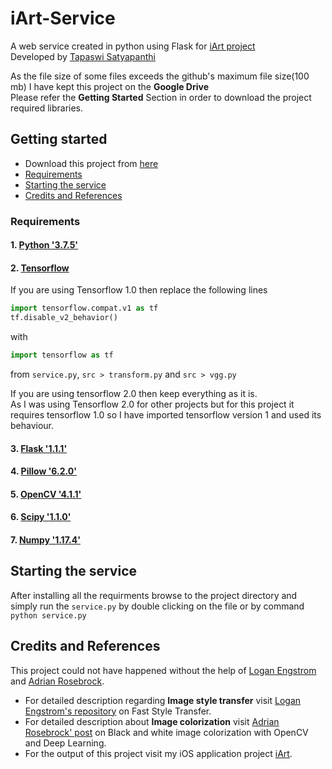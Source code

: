 # iArt-Service
A web service created in python using Flask for [iArt project](https://github.com/Tapaswi846580/iArt)<br>
Developed by [Tapaswi Satyapanthi](https://www.linkedin.com/in/tapaswi97/)

As the file size of some files exceeds the github's maximum file size(100 mb) I have kept this project on the **Google Drive**<br>
Please refer the **Getting Started** Section in order to download the project required libraries.

## Getting started
- Download this project from [here](https://drive.google.com/open?id=11jdUpzymmc9p1scQrhOOFFx9cET12wWY)
- [Requirements](#requirements)
- [Starting the service](#starting-the-service)
- [Credits and References](#credits-and-references)


### Requirements
#### 1. [Python '3.7.5'](https://www.python.org/downloads/release/python-375/)
#### 2. [Tensorflow](https://www.tensorflow.org/)<br>
If you are using Tensorflow 1.0 then replace the following lines

```python
import tensorflow.compat.v1 as tf
tf.disable_v2_behavior()
```
with
```python
import tensorflow as tf
```
from ```service.py```, ```src > transform.py``` and ```src > vgg.py```<br>

If you are using tensorflow 2.0 then keep everything as it is.<br>
As I was using Tensorflow 2.0 for other projects but for this project it requires tensorflow 1.0 so I have imported tensorflow version 1 and used its behaviour.

#### 3. [Flask '1.1.1'](https://pypi.org/project/Flask/1.1.1/)
#### 4. [Pillow '6.2.0'](https://pypi.org/project/Pillow/6.2.0/)
#### 5. [OpenCV '4.1.1'](https://docs.opencv.org/4.1.1/)
#### 6. [Scipy '1.1.0'](https://pypi.org/project/scipy/1.1.0/)
#### 7. [Numpy '1.17.4'](https://pypi.org/project/numpy/1.17.3/)

## Starting the service
After installing all the requirments browse to the project directory and simply run the ```service.py``` by double clicking on the file or by command ```python service.py```


## Credits and References
This project could not have happened without the help of [Logan Engstrom](https://github.com/lengstrom) and [Adrian Rosebrock](https://www.pyimagesearch.com/author/adrian/).<br>
- For detailed description regarding **Image style transfer** visit [Logan Engstrom's repository](https://github.com/lengstrom/fast-style-transfer) on Fast Style Transfer.
- For detailed description about **Image colorization** visit [Adrian Rosebrock' post](https://www.pyimagesearch.com/2019/02/25/black-and-white-image-colorization-with-opencv-and-deep-learning/) on Black and white image colorization with OpenCV and Deep Learning.
- For the output of this project visit my iOS application project [iArt](https://github.com/Tapaswi846580/iArt).
